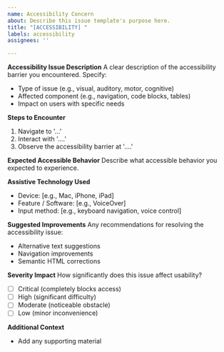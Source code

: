 ```yaml
---
name: Accessibility Concern
about: Describe this issue template's purpose here.
title: "[ACCESSIBILITY] "
labels: accessibility
assignees: ''

---
```


**Accessibility Issue Description**
A clear description of the accessibility barrier you encountered. Specify:
- Type of issue (e.g., visual, auditory, motor, cognitive)
- Affected component (e.g., navigation, code blocks, tables)
- Impact on users with specific needs

**Steps to Encounter**
1. Navigate to '...'
2. Interact with '....'
3. Observe the accessibility barrier at '....'

**Expected Accessible Behavior**
Describe what accessible behavior you expected to experience.

**Assistive Technology Used**
- Device: [e.g., Mac, iPhone, iPad]
- Feature / Software: [e.g., VoiceOver]
- Input method: [e.g., keyboard navigation, voice control]

**Suggested Improvements**
Any recommendations for resolving the accessibility issue:
- Alternative text suggestions
- Navigation improvements
- Semantic HTML corrections

**Severity Impact**
How significantly does this issue affect usability?
- [ ] Critical (completely blocks access)
- [ ] High (significant difficulty)
- [ ] Moderate (noticeable obstacle)
- [ ] Low (minor inconvenience)

**Additional Context**
- Add any supporting material

